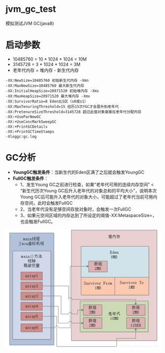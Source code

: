  # jvm_gc_test
模拟测试JVM GC(java8)


# 启动参数
- 10485760 = 10 * 1024 * 1024 = 10M
- 3145728 = 3 * 1024 * 1024 = 3M
- 老年代内存 = 堆内存 - 新生代内存
```
-XX:NewSize=10485760 初始新生代内存 -Xmn
-XX:MaxNewSize=10485760 最大新生代内存
-XX:InitialHeapSize=20971520 初始堆内存 -Xms
-XX:MaxHeapSize=20971520 最大堆内存 -Xmx
-XX:SurvivorRatio=8 Eden比S区（s0或s1）
-XX:MaxTenuringThreshold=15 经历15次YGC才会晋升到老年代
-XX:PretenureSizeThreshold=3145728 超过此值对象直接在老年代分配内存
-XX:+UseParNewGC
-XX:+UseConcMarkSweepGC
-XX:+PrintGCDetails
-XX:+PrintGCTimeStamps
-Xloggc:gc.log
```

# GC分析
- **YoungGC触发条件**：当新生代的Eden区满了之后就会触发YoungGC
- **FullGC触发条件**：
  - 1、发生Young GC之前进行检查，如果“老年代可用的连续内存空间” < “新生代历次Young GC后升入老年代的对象总和的平均大小”，说明本次Young GC后可能升入老年代的对象大小，可能超过了老年代当前可用内存空间，此时会触发FullGC
  - 2、当老年代没有足够空间存放对象时，会触发一次FullGC
  - 3、如果元空间区域的内存达到了所设定的阈值-XX:MetaspaceSize=，也会触发FullGC。



![](.README_images/2e5dc122.png)